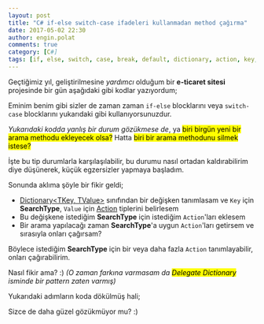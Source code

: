 ```yaml
---
layout: post
title: "C# if-else switch-case ifadeleri kullanmadan method çağırma"
date: 2017-05-02 22:30
author: engin.polat
comments: true
category: [C#]
tags: [if, else, switch, case, break, default, dictionary, action, key, containskey, values, delegate, pattern]
---
```

Geçtiğimiz yıl, geliştirilmesine *yardımcı* olduğum bir **e-ticaret sitesi** projesinde bir gün aşağıdaki gibi kodlar yazıyordum;

<script src="https://gist.github.com/polatengin/17d762ace4574f963bbe8291395a7938.js?file=switch-case.cs"></script>

Eminim benim gibi sizler de zaman zaman <code>if-else</code> blocklarını veya <code>switch-case</code> blocklarını yukarıdaki gibi kullanıyorsunuzdur.

*Yukarıdaki kodda yanlış bir durum gözükmese de*, ya <mark>biri birgün yeni bir arama methodu ekleyecek olsa?</mark> Hatta <mark>biri bir arama methodunu silmek istese?</mark>

İşte bu tip durumlarla karşılaşılabilir, bu durumu nasıl ortadan kaldırabilirim diye düşünerek, küçük egzersizler yapmaya başladım.

Sonunda aklıma şöyle bir fikir geldi;

<ul>
<li><a href="https://msdn.microsoft.com/library/xfhwa508" target="_blank">Dictionary&lt;TKey, TValue&gt;</a> sınıfından bir değişken tanımlasam ve <code>Key</code> için <strong>SearchType</strong>, <code>Value</code> için <a href="https://msdn.microsoft.com/library/system.action" target="_blank">Action</a> tiplerini belirlesem</li>
<li>Bu değişkene istediğim <strong>SearchType</strong> için istediğim <code>Action</code>'ları eklesem</li>
<li>Bir arama yapılacağı zaman <strong>SearchType</strong>'a uygun <code>Action</code>'ları getirsem ve sırasıyla onları çağırsam?</li>
</ul>

Böylece istediğim **SearchType** için bir veya daha fazla <code>Action</code> tanımlayabilir, onları çağırabilirim.

Nasıl fikir ama? :) <em>(O zaman farkına varmasam da <mark>Delegate Dictionary</mark> isminde bir pattern zaten varmış)</em>

Yukarıdaki adımların koda dökülmüş hali;

<script src="https://gist.github.com/polatengin/17d762ace4574f963bbe8291395a7938.js?file=delegate-pattern.cs"></script>

Sizce de daha güzel gözükmüyor mu? :)